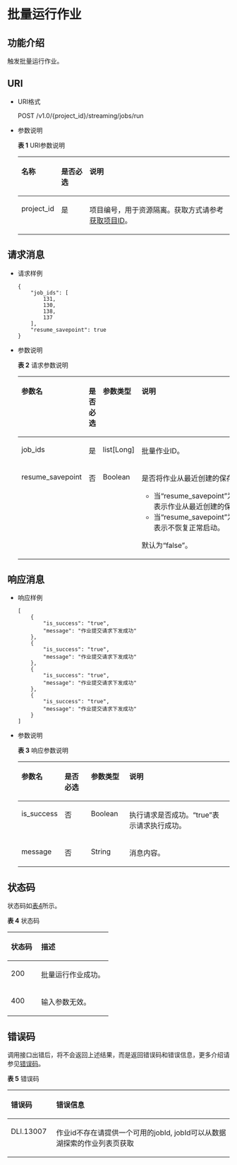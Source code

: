 # 批量运行作业<a name="dli_02_0233"></a>

## 功能介绍<a name="s89ff8bc59cba4c3b94dc17e85c8fa1ea"></a>

触发批量运行作业。

## URI<a name="sef21e3efc2a44a84a03adad33a1ae006"></a>

-   URI格式

    POST /v1.0/\{project\_id\}/streaming/jobs/run

-   参数说明

    **表 1**  URI参数说明

    <a name="t219b031199884ac1bb9e91158ddc9efb"></a>
    <table><thead align="left"><tr id="r04005eeda24e4db9b06516450d4d56af"><th class="cellrowborder" valign="top" width="15.24%" id="mcps1.2.4.1.1"><p id="a80847df5e5dc448caa46a2ff258fa2c4"><a name="a80847df5e5dc448caa46a2ff258fa2c4"></a><a name="a80847df5e5dc448caa46a2ff258fa2c4"></a>名称</p>
    </th>
    <th class="cellrowborder" valign="top" width="13.73%" id="mcps1.2.4.1.2"><p id="af54fc16087b049c98f748c1a2faace17"><a name="af54fc16087b049c98f748c1a2faace17"></a><a name="af54fc16087b049c98f748c1a2faace17"></a>是否必选</p>
    </th>
    <th class="cellrowborder" valign="top" width="71.03%" id="mcps1.2.4.1.3"><p id="a484a3e0ce14846799c727ccbd4075d6c"><a name="a484a3e0ce14846799c727ccbd4075d6c"></a><a name="a484a3e0ce14846799c727ccbd4075d6c"></a>说明</p>
    </th>
    </tr>
    </thead>
    <tbody><tr id="r8022e11be3f54ad290cf8c848a56a550"><td class="cellrowborder" valign="top" width="15.24%" headers="mcps1.2.4.1.1 "><p id="p1262440203315"><a name="p1262440203315"></a><a name="p1262440203315"></a>project_id</p>
    </td>
    <td class="cellrowborder" valign="top" width="13.73%" headers="mcps1.2.4.1.2 "><p id="p1016041415356"><a name="p1016041415356"></a><a name="p1016041415356"></a>是</p>
    </td>
    <td class="cellrowborder" valign="top" width="71.03%" headers="mcps1.2.4.1.3 "><p id="p1768719515356"><a name="p1768719515356"></a><a name="p1768719515356"></a>项目编号，用于资源隔离。获取方式请参考<a href="获取项目ID.md">获取项目ID</a>。</p>
    </td>
    </tr>
    </tbody>
    </table>


## 请求消息<a name="s3afece1037ea4f62aeffb3db49b97f70"></a>

-   请求样例

    ```
    {
        "job_ids": [
            131,
            130,
            138,
            137
        ],
        "resume_savepoint": true
    }
    ```

-   参数说明

    **表 2**  请求参数说明

    <a name="table11209133616498"></a>
    <table><thead align="left"><tr id="row1621093613496"><th class="cellrowborder" valign="top" width="25%" id="mcps1.2.5.1.1"><p id="p82102036194919"><a name="p82102036194919"></a><a name="p82102036194919"></a>参数名</p>
    </th>
    <th class="cellrowborder" valign="top" width="15%" id="mcps1.2.5.1.2"><p id="p17210143634912"><a name="p17210143634912"></a><a name="p17210143634912"></a>是否必选</p>
    </th>
    <th class="cellrowborder" valign="top" width="15%" id="mcps1.2.5.1.3"><p id="p15210436174916"><a name="p15210436174916"></a><a name="p15210436174916"></a>参数类型</p>
    </th>
    <th class="cellrowborder" valign="top" width="45%" id="mcps1.2.5.1.4"><p id="p62101436144911"><a name="p62101436144911"></a><a name="p62101436144911"></a>说明</p>
    </th>
    </tr>
    </thead>
    <tbody><tr id="row9210193614919"><td class="cellrowborder" valign="top" width="25%" headers="mcps1.2.5.1.1 "><p id="p122101936164915"><a name="p122101936164915"></a><a name="p122101936164915"></a>job_ids</p>
    </td>
    <td class="cellrowborder" valign="top" width="15%" headers="mcps1.2.5.1.2 "><p id="p12107369490"><a name="p12107369490"></a><a name="p12107369490"></a>是</p>
    </td>
    <td class="cellrowborder" valign="top" width="15%" headers="mcps1.2.5.1.3 "><p id="p14210736184920"><a name="p14210736184920"></a><a name="p14210736184920"></a>list[Long]</p>
    </td>
    <td class="cellrowborder" valign="top" width="45%" headers="mcps1.2.5.1.4 "><p id="p1656133555018"><a name="p1656133555018"></a><a name="p1656133555018"></a>批量作业ID。</p>
    </td>
    </tr>
    <tr id="row1972335715111"><td class="cellrowborder" valign="top" width="25%" headers="mcps1.2.5.1.1 "><p id="p87185579515"><a name="p87185579515"></a><a name="p87185579515"></a>resume_savepoint</p>
    </td>
    <td class="cellrowborder" valign="top" width="15%" headers="mcps1.2.5.1.2 "><p id="p1671835717518"><a name="p1671835717518"></a><a name="p1671835717518"></a>否</p>
    </td>
    <td class="cellrowborder" valign="top" width="15%" headers="mcps1.2.5.1.3 "><p id="p57184571517"><a name="p57184571517"></a><a name="p57184571517"></a>Boolean</p>
    </td>
    <td class="cellrowborder" valign="top" width="45%" headers="mcps1.2.5.1.4 "><p id="p1718857155112"><a name="p1718857155112"></a><a name="p1718857155112"></a>是否将作业从最近创建的保存点恢复。</p>
    <a name="ul127181857195118"></a><a name="ul127181857195118"></a><ul id="ul127181857195118"><li>当<span class="parmname" id="parmname1559092295313"><a name="parmname1559092295313"></a><a name="parmname1559092295313"></a>“resume_savepoint”</span>为<span class="parmvalue" id="parmvalue28019267539"><a name="parmvalue28019267539"></a><a name="parmvalue28019267539"></a>“true”</span>时，表示作业从最近创建的保存点恢复。</li><li>当<span class="parmname" id="parmname17615136115413"><a name="parmname17615136115413"></a><a name="parmname17615136115413"></a>“resume_savepoint”</span>为<span class="parmvalue" id="parmvalue13616136135416"><a name="parmvalue13616136135416"></a><a name="parmvalue13616136135416"></a>“false”</span>时，表示不恢复正常启动。</li></ul>
    <p id="p15171411165419"><a name="p15171411165419"></a><a name="p15171411165419"></a>默认为<span class="parmvalue" id="parmvalue18819257117"><a name="parmvalue18819257117"></a><a name="parmvalue18819257117"></a>“false”</span>。</p>
    </td>
    </tr>
    </tbody>
    </table>


## 响应消息<a name="se2bf80cdb76541308f69f258ea4b1bd6"></a>

-   响应样例

    ```
    [
        {
            "is_success": "true",
            "message": "作业提交请求下发成功"
        },
        {
            "is_success": "true",
            "message": "作业提交请求下发成功"
        },
        {
            "is_success": "true",
            "message": "作业提交请求下发成功"
        },
        {
            "is_success": "true",
            "message": "作业提交请求下发成功"
        }
    ]
    ```

-   参数说明

    **表 3**  响应参数说明

    <a name="t5995d65f65ba4ebca8606202112b407e"></a>
    <table><thead align="left"><tr id="ra7acea51e4b4437e917d21fe99f130a3"><th class="cellrowborder" valign="top" width="13.56%" id="mcps1.2.5.1.1"><p id="a5af940f2267747ef871c67c86a0be82e"><a name="a5af940f2267747ef871c67c86a0be82e"></a><a name="a5af940f2267747ef871c67c86a0be82e"></a>参数名</p>
    </th>
    <th class="cellrowborder" valign="top" width="13.59%" id="mcps1.2.5.1.2"><p id="abcfbd3a651704d539626f3a41cc744f5"><a name="abcfbd3a651704d539626f3a41cc744f5"></a><a name="abcfbd3a651704d539626f3a41cc744f5"></a>是否必选</p>
    </th>
    <th class="cellrowborder" valign="top" width="18.52%" id="mcps1.2.5.1.3"><p id="a2351d8d266444ad3ad1c09540d6d81cc"><a name="a2351d8d266444ad3ad1c09540d6d81cc"></a><a name="a2351d8d266444ad3ad1c09540d6d81cc"></a>参数类型</p>
    </th>
    <th class="cellrowborder" valign="top" width="54.33%" id="mcps1.2.5.1.4"><p id="af7ea6a3f59844bdf99d51e90d570be4c"><a name="af7ea6a3f59844bdf99d51e90d570be4c"></a><a name="af7ea6a3f59844bdf99d51e90d570be4c"></a>说明</p>
    </th>
    </tr>
    </thead>
    <tbody><tr id="row2418154742"><td class="cellrowborder" valign="top" width="13.56%" headers="mcps1.2.5.1.1 "><p id="p10253165219311"><a name="p10253165219311"></a><a name="p10253165219311"></a>is_success</p>
    </td>
    <td class="cellrowborder" valign="top" width="13.59%" headers="mcps1.2.5.1.2 "><p id="p8253115273111"><a name="p8253115273111"></a><a name="p8253115273111"></a>否</p>
    </td>
    <td class="cellrowborder" valign="top" width="18.52%" headers="mcps1.2.5.1.3 "><p id="p7253352153116"><a name="p7253352153116"></a><a name="p7253352153116"></a>Boolean</p>
    </td>
    <td class="cellrowborder" valign="top" width="54.33%" headers="mcps1.2.5.1.4 "><p id="p8253152103110"><a name="p8253152103110"></a><a name="p8253152103110"></a>执行请求是否成功。“true”表示请求执行成功。</p>
    </td>
    </tr>
    <tr id="row64180541741"><td class="cellrowborder" valign="top" width="13.56%" headers="mcps1.2.5.1.1 "><p id="a4aba020b918e457a8a3d15e7ebaeb20d"><a name="a4aba020b918e457a8a3d15e7ebaeb20d"></a><a name="a4aba020b918e457a8a3d15e7ebaeb20d"></a>message</p>
    </td>
    <td class="cellrowborder" valign="top" width="13.59%" headers="mcps1.2.5.1.2 "><p id="p11374111319494"><a name="p11374111319494"></a><a name="p11374111319494"></a>否</p>
    </td>
    <td class="cellrowborder" valign="top" width="18.52%" headers="mcps1.2.5.1.3 "><p id="ac85edc0a27d044b0ad524a4124e59e4c"><a name="ac85edc0a27d044b0ad524a4124e59e4c"></a><a name="ac85edc0a27d044b0ad524a4124e59e4c"></a>String</p>
    </td>
    <td class="cellrowborder" valign="top" width="54.33%" headers="mcps1.2.5.1.4 "><p id="ac087aec9dfcc407ba244ad3e96b23257"><a name="ac087aec9dfcc407ba244ad3e96b23257"></a><a name="ac087aec9dfcc407ba244ad3e96b23257"></a>消息内容。</p>
    </td>
    </tr>
    </tbody>
    </table>


## 状态码<a name="s1b495ba11cd9411c9ad2ee50103334a7"></a>

状态码如[表4](#t43c1f1c0ba344f4cbcb270953d9cca2a)所示。

**表 4**  状态码

<a name="t43c1f1c0ba344f4cbcb270953d9cca2a"></a>
<table><thead align="left"><tr id="r2ad0f008ce2248a1800a3e8b77226a56"><th class="cellrowborder" valign="top" width="30%" id="mcps1.2.3.1.1"><p id="afa33b7f5b0ac4d008ebcf6493f629b24"><a name="afa33b7f5b0ac4d008ebcf6493f629b24"></a><a name="afa33b7f5b0ac4d008ebcf6493f629b24"></a>状态码</p>
</th>
<th class="cellrowborder" valign="top" width="70%" id="mcps1.2.3.1.2"><p id="af801170b350b4f8ba3b575c7ddb8b13e"><a name="af801170b350b4f8ba3b575c7ddb8b13e"></a><a name="af801170b350b4f8ba3b575c7ddb8b13e"></a>描述</p>
</th>
</tr>
</thead>
<tbody><tr id="r0b449b1d3b8c498ea3e6cce16c80a14c"><td class="cellrowborder" valign="top" width="30%" headers="mcps1.2.3.1.1 "><p id="p83035385116"><a name="p83035385116"></a><a name="p83035385116"></a>200</p>
</td>
<td class="cellrowborder" valign="top" width="70%" headers="mcps1.2.3.1.2 "><p id="af86844c7bb364c48b6300df1af164af2"><a name="af86844c7bb364c48b6300df1af164af2"></a><a name="af86844c7bb364c48b6300df1af164af2"></a>批量运行作业成功。</p>
</td>
</tr>
<tr id="row14817183818516"><td class="cellrowborder" valign="top" width="30%" headers="mcps1.2.3.1.1 "><p id="p2817113875117"><a name="p2817113875117"></a><a name="p2817113875117"></a>400</p>
</td>
<td class="cellrowborder" valign="top" width="70%" headers="mcps1.2.3.1.2 "><p id="p5817133855113"><a name="p5817133855113"></a><a name="p5817133855113"></a>输入参数无效。</p>
</td>
</tr>
</tbody>
</table>

## 错误码<a name="section13596141025715"></a>

调用接口出错后，将不会返回上述结果，而是返回错误码和错误信息，更多介绍请参见[错误码](错误码.md)。

**表 5**  错误码

<a name="zh-cn_topic_0207595520_table847819307387"></a>
<table><thead align="left"><tr id="zh-cn_topic_0207595520_row2479163016383"><th class="cellrowborder" valign="top" width="20.39%" id="mcps1.2.3.1.1"><p id="zh-cn_topic_0207595520_p114796309389"><a name="zh-cn_topic_0207595520_p114796309389"></a><a name="zh-cn_topic_0207595520_p114796309389"></a>错误码</p>
</th>
<th class="cellrowborder" valign="top" width="79.61%" id="mcps1.2.3.1.2"><p id="zh-cn_topic_0207595520_p1647973053817"><a name="zh-cn_topic_0207595520_p1647973053817"></a><a name="zh-cn_topic_0207595520_p1647973053817"></a>错误信息</p>
</th>
</tr>
</thead>
<tbody><tr id="zh-cn_topic_0207595520_row1047920308387"><td class="cellrowborder" valign="top" width="20.39%" headers="mcps1.2.3.1.1 "><p id="p186733120718"><a name="p186733120718"></a><a name="p186733120718"></a>DLI.13007</p>
</td>
<td class="cellrowborder" valign="top" width="79.61%" headers="mcps1.2.3.1.2 "><p id="p1463513481771"><a name="p1463513481771"></a><a name="p1463513481771"></a>作业id不存在请提供一个可用的jobId, jobId可以从数据湖探索的作业列表页获取</p>
</td>
</tr>
</tbody>
</table>

